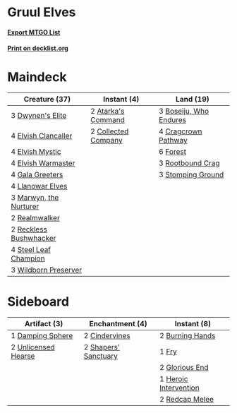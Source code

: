 # Gruul Elves

#### [Export MTGO List](../collection/Gruul%20Elves/Gruul%20Elves.txt)
#### [Print on decklist.org](http://decklist.org/?deckmain=2%09Atarka's%20Command%0A3%09Boseiju,%20Who%20Endures%0A2%09Collected%20Company%0A4%09Cragcrown%20Pathway%0A3%09Dwynen's%20Elite%0A4%09Elvish%20Clancaller%0A4%09Elvish%20Mystic%0A4%09Elvish%20Warmaster%0A6%09Forest%0A4%09Gala%20Greeters%0A4%09Llanowar%20Elves%0A3%09Marwyn,%20the%20Nurturer%0A2%09Realmwalker%0A2%09Reckless%20Bushwhacker%0A3%09Rootbound%20Crag%0A4%09Steel%20Leaf%20Champion%0A3%09Stomping%20Ground%0A3%09Wildborn%20Preserver&deckside=2%09Burning%20Hands%0A2%09Cindervines%0A1%09Damping%20Sphere%0A1%09Fry%0A2%09Glorious%20End%0A1%09Heroic%20Intervention%0A2%09Redcap%20Melee%0A2%09Shapers'%20Sanctuary%0A2%09Unlicensed%20Hearse)
# Maindeck

|                                          Creature (37)                                          |                                         Instant (4)                                          |                                            Land (19)                                            |
|-------------------------------------------------------------------------------------------------|----------------------------------------------------------------------------------------------|-------------------------------------------------------------------------------------------------|
|3 [Dwynen's Elite](http://gatherer.wizards.com/Pages/Card/Details.aspx?multiverseid=442739)      |2 [Atarka's Command](http://gatherer.wizards.com/Pages/Card/Details.aspx?multiverseid=394502) |3 [Boseiju, Who Endures](http://gatherer.wizards.com/Pages/Card/Details.aspx?multiverseid=548579)|
|4 [Elvish Clancaller](http://gatherer.wizards.com/Pages/Card/Details.aspx?multiverseid=447315)   |2 [Collected Company](http://gatherer.wizards.com/Pages/Card/Details.aspx?multiverseid=394519)|4 [Cragcrown Pathway](http://gatherer.wizards.com/Pages/Card/Details.aspx?multiverseid=491915)   |
|4 [Elvish Mystic](http://gatherer.wizards.com/Pages/Card/Details.aspx?multiverseid=389499)       |                                                                                              |6 [Forest](http://gatherer.wizards.com/Pages/Card/Details.aspx?multiverseid=439860)              |
|4 [Elvish Warmaster](http://gatherer.wizards.com/Pages/Card/Details.aspx?multiverseid=503780)    |                                                                                              |3 [Rootbound Crag](http://gatherer.wizards.com/Pages/Card/Details.aspx?multiverseid=420934)      |
|4 [Gala Greeters](http://gatherer.wizards.com/Pages/Card/Details.aspx?multiverseid=555349)       |                                                                                              |3 [Stomping Ground](http://gatherer.wizards.com/Pages/Card/Details.aspx?multiverseid=405110)     |
|4 [Llanowar Elves](http://gatherer.wizards.com/Pages/Card/Details.aspx?multiverseid=129626)      |                                                                                              |                                                                                                 |
|3 [Marwyn, the Nurturer](http://gatherer.wizards.com/Pages/Card/Details.aspx?multiverseid=443060)|                                                                                              |                                                                                                 |
|2 [Realmwalker](http://gatherer.wizards.com/Pages/Card/Details.aspx?multiverseid=503804)         |                                                                                              |                                                                                                 |
|2 [Reckless Bushwhacker](http://gatherer.wizards.com/Pages/Card/Details.aspx?multiverseid=407626)|                                                                                              |                                                                                                 |
|4 [Steel Leaf Champion](http://gatherer.wizards.com/Pages/Card/Details.aspx?multiverseid=443070) |                                                                                              |                                                                                                 |
|3 [Wildborn Preserver](http://gatherer.wizards.com/Pages/Card/Details.aspx?multiverseid=473144)  |                                                                                              |                                                                                                 |


# Sideboard

|                                         Artifact (3)                                         |                                        Enchantment (4)                                        |                                          Instant (8)                                           |
|----------------------------------------------------------------------------------------------|-----------------------------------------------------------------------------------------------|------------------------------------------------------------------------------------------------|
|1 [Damping Sphere](http://gatherer.wizards.com/Pages/Card/Details.aspx?multiverseid=443101)   |2 [Cindervines](http://gatherer.wizards.com/Pages/Card/Details.aspx?multiverseid=457305)       |2 [Burning Hands](http://gatherer.wizards.com/Pages/Card/Details.aspx?multiverseid=527422)      |
|2 [Unlicensed Hearse](http://gatherer.wizards.com/Pages/Card/Details.aspx?multiverseid=555447)|2 [Shapers' Sanctuary](http://gatherer.wizards.com/Pages/Card/Details.aspx?multiverseid=435362)|1 [Fry](http://gatherer.wizards.com/Pages/Card/Details.aspx?multiverseid=466894)                |
|                                                                                              |                                                                                               |2 [Glorious End](http://gatherer.wizards.com/Pages/Card/Details.aspx?multiverseid=426835)       |
|                                                                                              |                                                                                               |1 [Heroic Intervention](http://gatherer.wizards.com/Pages/Card/Details.aspx?multiverseid=423776)|
|                                                                                              |                                                                                               |2 [Redcap Melee](http://gatherer.wizards.com/Pages/Card/Details.aspx?multiverseid=473097)       |

